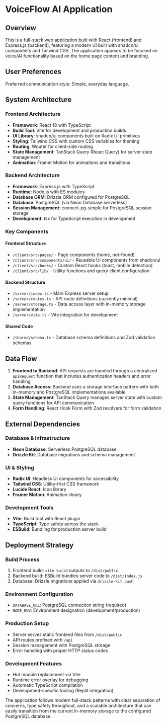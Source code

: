 # VoiceFlow AI Application

## Overview

This is a full-stack web application built with React (frontend) and Express.js (backend), featuring a modern UI built with shadcn/ui components and Tailwind CSS. The application appears to be focused on voice/AI functionality based on the home page content and branding.

## User Preferences

Preferred communication style: Simple, everyday language.

## System Architecture

### Frontend Architecture
- **Framework**: React 18 with TypeScript
- **Build Tool**: Vite for development and production builds
- **UI Library**: shadcn/ui components built on Radix UI primitives
- **Styling**: Tailwind CSS with custom CSS variables for theming
- **Routing**: Wouter for client-side routing
- **State Management**: TanStack Query (React Query) for server state management
- **Animation**: Framer Motion for animations and transitions

### Backend Architecture
- **Framework**: Express.js with TypeScript
- **Runtime**: Node.js with ES modules
- **Database ORM**: Drizzle ORM configured for PostgreSQL
- **Database**: PostgreSQL (via Neon Database serverless)
- **Session Management**: connect-pg-simple for PostgreSQL session storage
- **Development**: tsx for TypeScript execution in development

### Key Components

#### Frontend Structure
- `/client/src/pages/` - Page components (home, not-found)
- `/client/src/components/ui/` - Reusable UI components from shadcn/ui
- `/client/src/hooks/` - Custom React hooks (toast, mobile detection)
- `/client/src/lib/` - Utility functions and query client configuration

#### Backend Structure
- `/server/index.ts` - Main Express server setup
- `/server/routes.ts` - API route definitions (currently minimal)
- `/server/storage.ts` - Data access layer with in-memory storage implementation
- `/server/vite.ts` - Vite integration for development

#### Shared Code
- `/shared/schema.ts` - Database schema definitions and Zod validation schemas

## Data Flow

1. **Frontend to Backend**: API requests are handled through a centralized `apiRequest` function that includes authentication headers and error handling
2. **Database Access**: Backend uses a storage interface pattern with both in-memory and PostgreSQL implementations available
3. **State Management**: TanStack Query manages server state with custom query functions for API communication
4. **Form Handling**: React Hook Form with Zod resolvers for form validation

## External Dependencies

### Database & Infrastructure
- **Neon Database**: Serverless PostgreSQL database
- **Drizzle Kit**: Database migrations and schema management

### UI & Styling
- **Radix UI**: Headless UI components for accessibility
- **Tailwind CSS**: Utility-first CSS framework
- **Lucide React**: Icon library
- **Framer Motion**: Animation library

### Development Tools
- **Vite**: Build tool with React plugin
- **TypeScript**: Type safety across the stack
- **ESBuild**: Bundling for production server build

## Deployment Strategy

### Build Process
1. Frontend build: `vite build` outputs to `/dist/public`
2. Backend build: ESBuild bundles server code to `/dist/index.js`
3. Database: Drizzle migrations applied via `drizzle-kit push`

### Environment Configuration
- `DATABASE_URL`: PostgreSQL connection string (required)
- `NODE_ENV`: Environment designation (development/production)

### Production Setup
- Server serves static frontend files from `/dist/public`
- API routes prefixed with `/api`
- Session management with PostgreSQL storage
- Error handling with proper HTTP status codes

### Development Features
- Hot module replacement via Vite
- Runtime error overlay for debugging
- Automatic TypeScript compilation
- Development-specific tooling (Replit integration)

The application follows modern full-stack patterns with clear separation of concerns, type safety throughout, and a scalable architecture that can easily transition from the current in-memory storage to the configured PostgreSQL database.